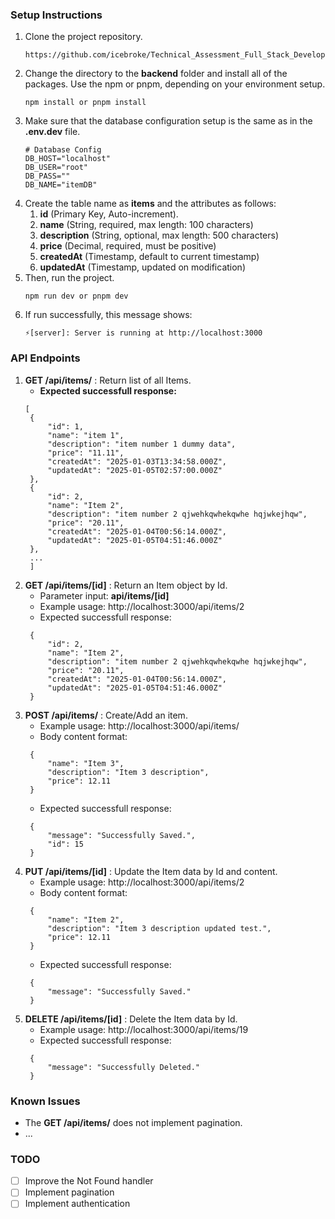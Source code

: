 ### Setup Instructions
1. Clone the project repository.
    ```
    https://github.com/icebroke/Technical_Assessment_Full_Stack_Developer_1.git
    ```
2. Change the directory to the **backend** folder and install all of the packages. Use the npm or pnpm, depending on your environment setup.
    ```
    npm install or pnpm install
    ```
3. Make sure that the database configuration setup is the same as in the **.env.dev** file.
    ```
    # Database Config
    DB_HOST="localhost"
    DB_USER="root"
    DB_PASS=""
    DB_NAME="itemDB"
    ```
4. Create the table name as **items** and the attributes as follows:
   1. **id** (Primary Key, Auto-increment).
   2. **name** (String, required, max length: 100 characters)
   3. **description** (String, optional, max length: 500 characters)
   4. **price** (Decimal, required, must be positive)
   5. **createdAt** (Timestamp, default to current timestamp)
   6. **updatedAt** (Timestamp, updated on modification)
5. Then, run the project.
    ```
    npm run dev or pnpm dev
    ```
6. If run successfully, this message shows:
    ```
    ⚡️[server]: Server is running at http://localhost:3000
    ```

### API Endpoints
1. **GET /api/items/** : Return list of all Items.
   - **Expected successfull response:**
   ```
   [
    {
        "id": 1,
        "name": "item 1",
        "description": "item number 1 dummy data",
        "price": "11.11",
        "createdAt": "2025-01-03T13:34:58.000Z",
        "updatedAt": "2025-01-05T02:57:00.000Z"
    },
    {
        "id": 2,
        "name": "Item 2",
        "description": "item number 2 qjwehkqwhekqwhe hqjwkejhqw",
        "price": "20.11",
        "createdAt": "2025-01-04T00:56:14.000Z",
        "updatedAt": "2025-01-05T04:51:46.000Z"
    },
    ...
    ]
   ```
2. **GET /api/items/[id]** : Return an Item object by Id.
   - Parameter input: **api/items/[id]**
   - Example usage: http://localhost:3000/api/items/2
   - Expected successfull response:
   ```
    {
        "id": 2,
        "name": "Item 2",
        "description": "item number 2 qjwehkqwhekqwhe hqjwkejhqw",
        "price": "20.11",
        "createdAt": "2025-01-04T00:56:14.000Z",
        "updatedAt": "2025-01-05T04:51:46.000Z"
    }
   ```
3. **POST /api/items/** : Create/Add an item.
   - Example usage: http://localhost:3000/api/items/
   - Body content format:
   ```
    {
        "name": "Item 3",
        "description": "Item 3 description",
        "price": 12.11
    }
   ```
   - Expected successfull response:
   ```
    {
        "message": "Successfully Saved.",
        "id": 15
    }
   ```
4. **PUT /api/items/[id]** : Update the Item data by Id and content.
   - Example usage: http://localhost:3000/api/items/2
   - Body content format:
   ```
    {
        "name": "Item 2",
        "description": "Item 3 description updated test.",
        "price": 12.11
    }
   ```
   - Expected successfull response:
   ```
    {
        "message": "Successfully Saved."
    }
   ```
5. **DELETE /api/items/[id]** : Delete the Item data by Id.
   - Example usage: http://localhost:3000/api/items/19
   - Expected successfull response:
   ```
    {
        "message": "Successfully Deleted."
    }
   ```

### Known Issues
- The **GET /api/items/** does not implement pagination.
- ...

### TODO
- [ ] Improve the Not Found handler
- [ ] Implement pagination
- [ ] Implement authentication